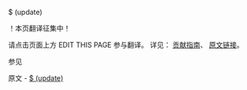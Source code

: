  $ (update)

 ！本页翻译征集中！

请点击页面上方 EDIT THIS PAGE 参与翻译。
详见：
[贡献指南]( https://github.com/whaleal/MongoDB-Manual-zh/blob/master/CONTRIBUTING.md )、
[原文链接](  https://docs.mongodb.com/manual/reference/operator/update/positional/  )。

 参见

原文 - [$ (update)]( https://docs.mongodb.com/manual/reference/operator/update/positional/ )

